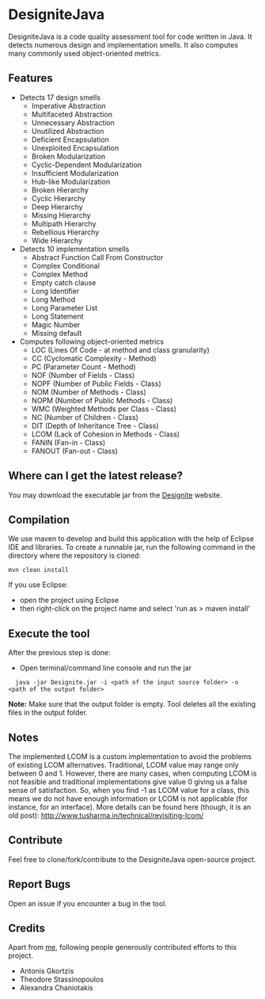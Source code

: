 # DesigniteJava
DesigniteJava is a code quality assessment tool for code written in Java. It detects numerous design and implementation smells. It also computes many commonly used object-oriented metrics.

## Features
* Detects 17 design smells
	- Imperative Abstraction
	- Multifaceted Abstraction
	- Unnecessary Abstraction
	- Unutilized Abstraction
	- Deficient Encapsulation
	- Unexploited Encapsulation
	- Broken Modularization
	- Cyclic-Dependent Modularization
	- Insufficient Modularization
	- Hub-like Modularization
	- Broken Hierarchy
	- Cyclic Hierarchy
	- Deep Hierarchy
	- Missing Hierarchy
	- Multipath Hierarchy
	- Rebellious Hierarchy
	- Wide Hierarchy
* Detects 10 implementation smells
	- Abstract Function Call From Constructor
	- Complex Conditional
	- Complex Method
	- Empty catch clause
	- Long Identifier
	- Long Method
	- Long Parameter List
	- Long Statement
	- Magic Number
	- Missing default
* Computes following object-oriented metrics
	- LOC (Lines Of Code - at method and class granularity)
	- CC (Cyclomatic Complexity - Method)
	- PC (Parameter Count - Method)
	- NOF (Number of Fields - Class)
	- NOPF (Number of Public Fields - Class)
	- NOM (Number of Methods - Class)
	- NOPM (Number of Public Methods - Class)
	- WMC (Weighted Methods per Class - Class)
	- NC (Number of Children - Class)
	- DIT (Depth of Inheritance Tree - Class)
	- LCOM (Lack of Cohesion in Methods - Class)
	- FANIN (Fan-in - Class)
	- FANOUT (Fan-out - Class)
	
## Where can I get the latest release?
You may download the executable jar from the [Designite](http://www.designite-tools.com/DesigniteJava) website.

## Compilation
We use maven to develop and build this application with the help of Eclipse IDE and libraries.
To create a runnable jar, run the following command in the directory where the repository is cloned:
```text
mvn clean install
```
If you use Eclipse: 
* open the project using Eclipse
* then right-click on the project name and select 'run as > maven install'

## Execute the tool
After the previous step is done:
* Open terminal/command line console and run the jar
```text
  java -jar Designite.jar -i <path of the input source folder> -o <path of the output folder>
  ```
**Note:** Make sure that the output folder is empty. Tool deletes all the existing files in the output folder.

## Notes
The implemented LCOM is a custom implementation to avoid the problems of existing LCOM alternatives. Traditional, LCOM value may range only between 0 and 1. However, there are many cases, when computing LCOM is not feasible and traditional implementations give value 0 giving us a false sense of satisfaction. So, when you find -1 as LCOM value for a class, this means we do not have enough information or LCOM is not applicable (for instance, for an interface). More details can be found here (though, it is an old post): http://www.tusharma.in/technical/revisiting-lcom/

## Contribute
Feel free to clone/fork/contribute to the DesigniteJava open-source project.

## Report Bugs
Open an issue if you encounter a bug in the tool.

## Credits
Apart from [me](http://www.tusharma.in), following people generously contributed efforts to this project.
- Antonis Gkortzis
- Theodore Stassinopoulos
- Alexandra Chaniotakis
